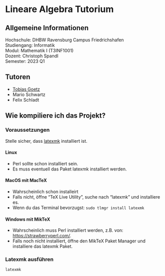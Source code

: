 # Lineare Algebra Tutorium
## Allgemeine Informationen
Hochschule: DHBW Ravensburg Campus Friedrichshafen  
Studiengang: Informatik  
Modul: Mathematik I (T3INF1001)  
Dozent: Christoph Spandl  
Semester: 2023 Q1

## Tutoren
- [Tobias Goetz](https://github.com/TobiasGoetz)
- Mario Schwartz
- Felix Schladt

## Wie kompiliere ich das Projekt?
### Voraussetzungen
Stelle sicher, dass [latexmk](https://mg.readthedocs.io/latexmk.html) installiert ist.
#### Linux
- Perl sollte schon installiert sein.
- Es muss eventuell das Paket latexmk installiert werden.

#### MacOS mit MacTeX
- Wahrscheinlich schon installeirt
- Falls nicht, öffne “TeX Live Utility”, suche nach “latexmk” und installiere es.
- Wenn du das Terminal bevorzugst: `sudo tlmgr install latexmk`

#### Windows mit MikTeX
- Wahrscheinlich muss Perl installiert werden, z.B. von: https://strawberryperl.com/.
- Falls noch nicht installiert, öffne den  MikTeX Paket Manager und installiere das latexmk Paket.

### Latexmk ausführen
`latexmk`
